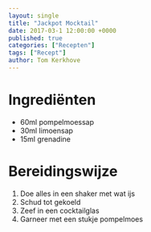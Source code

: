 ```yaml
---
layout: single
title: "Jackpot Mocktail"
date: 2017-03-1 12:00:00 +0000
published: true
categories: ["Recepten"]
tags: ["Recept"]
author: Tom Kerkhove
---
```


# Ingrediënten

- 60ml pompelmoessap
- 30ml limoensap
- 15ml grenadine

# Bereidingswijze

1. Doe alles in een shaker met wat ijs
2. Schud tot gekoeld
3. Zeef in een cocktailglas
4. Garneer met een stukje pompelmoes
